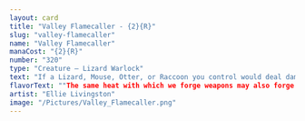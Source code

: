 ```yaml
---
layout: card
title: "Valley Flamecaller - {2}{R}"
slug: "valley-flamecaller"
name: "Valley Flamecaller"
manaCost: "{2}{R}"
number: "320"
type: "Creature — Lizard Warlock"
text: "If a Lizard, Mouse, Otter, or Raccoon you control would deal damage to a permanent or player, it deals that much damage plus 1 instead."
flavorText: ""The same heat with which we forge weapons may also forge friendships."\n—Emberheart Forge inscription"
artist: "Ellie Livingston"
image: "/Pictures/Valley_Flamecaller.png"
---
```


